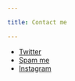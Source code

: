 ```yaml
---

title: Contact me

---
```


* [Twitter](http://twitter.com/kaitlincough)
* [Spam me](mailto:kc3053@columbia.edu)
* [Instagram](http://instagram.com/kaitlin.cough)